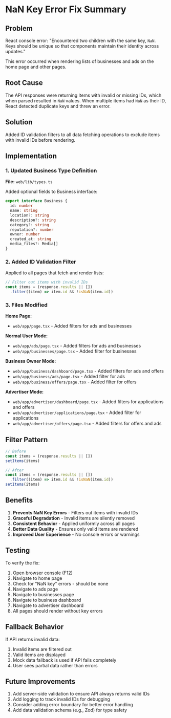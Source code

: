 # NaN Key Error Fix Summary

## Problem
React console error: "Encountered two children with the same key, `NaN`. Keys should be unique so that components maintain their identity across updates."

This error occurred when rendering lists of businesses and ads on the home page and other pages.

## Root Cause
The API responses were returning items with invalid or missing IDs, which when parsed resulted in `NaN` values. When multiple items had `NaN` as their ID, React detected duplicate keys and threw an error.

## Solution
Added ID validation filters to all data fetching operations to exclude items with invalid IDs before rendering.

## Implementation

### 1. Updated Business Type Definition
**File:** `web/lib/types.ts`

Added optional fields to Business interface:
```typescript
export interface Business {
  id: number
  name: string
  location?: string
  description?: string
  category?: string
  reputation?: number
  owner: number
  created_at: string
  media_files?: Media[]
}
```

### 2. Added ID Validation Filter
Applied to all pages that fetch and render lists:

```typescript
// Filter out items with invalid IDs
const items = (response.results || [])
  .filter((item) => item.id && !isNaN(item.id))
```

### 3. Files Modified

**Home Page:**
- `web/app/page.tsx` - Added filters for ads and businesses

**Normal User Mode:**
- `web/app/ads/page.tsx` - Added filters for ads and businesses
- `web/app/businesses/page.tsx` - Added filter for businesses

**Business Owner Mode:**
- `web/app/business/dashboard/page.tsx` - Added filters for ads and offers
- `web/app/business/ads/page.tsx` - Added filter for ads
- `web/app/business/offers/page.tsx` - Added filter for offers

**Advertiser Mode:**
- `web/app/advertiser/dashboard/page.tsx` - Added filters for applications and offers
- `web/app/advertiser/applications/page.tsx` - Added filter for applications
- `web/app/advertiser/offers/page.tsx` - Added filters for offers and ads

## Filter Pattern

```typescript
// Before
const items = (response.results || [])
setItems(items)

// After
const items = (response.results || [])
  .filter((item) => item.id && !isNaN(item.id))
setItems(items)
```

## Benefits

1. **Prevents NaN Key Errors** - Filters out items with invalid IDs
2. **Graceful Degradation** - Invalid items are silently removed
3. **Consistent Behavior** - Applied uniformly across all pages
4. **Better Data Quality** - Ensures only valid items are rendered
5. **Improved User Experience** - No console errors or warnings

## Testing

To verify the fix:

1. Open browser console (F12)
2. Navigate to home page
3. Check for "NaN key" errors - should be none
4. Navigate to ads page
5. Navigate to businesses page
6. Navigate to business dashboard
7. Navigate to advertiser dashboard
8. All pages should render without key errors

## Fallback Behavior

If API returns invalid data:
1. Invalid items are filtered out
2. Valid items are displayed
3. Mock data fallback is used if API fails completely
4. User sees partial data rather than errors

## Future Improvements

1. Add server-side validation to ensure API always returns valid IDs
2. Add logging to track invalid IDs for debugging
3. Consider adding error boundary for better error handling
4. Add data validation schema (e.g., Zod) for type safety

